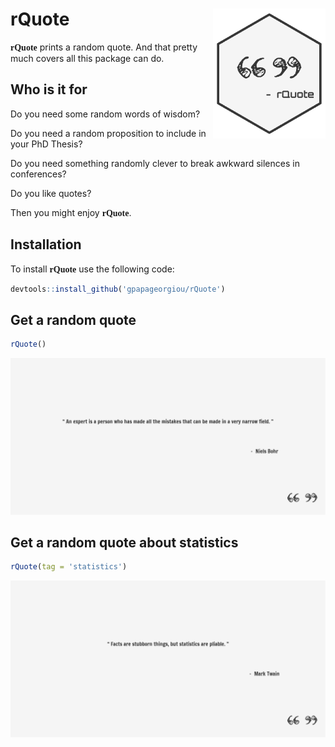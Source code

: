 # rQuote <img src="man/figures/logo.png" align="right" alt="" width="180" />

<span style = "font-family: Orbitron"><strong>rQuote</strong></span> prints a random quote. And that pretty much covers all this package can do.

Who is it for
--------------

Do you need some random words of wisdom?

Do you need a random proposition to include in your PhD Thesis?

Do you need something randomly clever to break awkward silences in conferences?

Do you like quotes?

Then you might enjoy <span style = "font-family: Orbitron"><strong>rQuote</strong></span>.

Installation
-------------

To install <span style = "font-family: Orbitron"><strong>rQuote</strong></span> use the following code:

```r
devtools::install_github('gpapageorgiou/rQuote')
```

Get a random quote
-------------------

```r
rQuote()
```

<img src="man/figures/niels_bohr.png"/>

Get a random quote about statistics
-------------------

```r
rQuote(tag = 'statistics')
```

<img src="man/figures/mark_twain_statistics.png"/>
